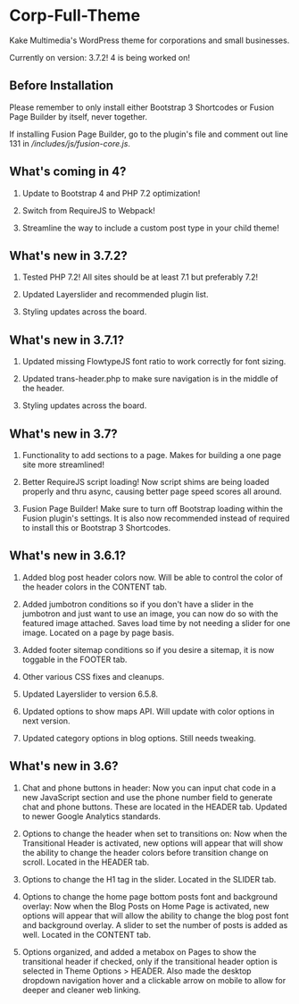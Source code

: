 # Corp-Full-Theme
Kake Multimedia's WordPress theme for corporations and small businesses.

Currently on version: 3.7.2! 4 is being worked on!

## Before Installation

Please remember to only install either Bootstrap 3 Shortcodes or Fusion Page Builder by itself, never together.

If installing Fusion Page Builder, go to the plugin's file and comment out line 131 in <em>/includes/js/fusion-core.js</em>.

## What's coming in 4?

1. Update to Bootstrap 4 and PHP 7.2 optimization!

2. Switch from RequireJS to Webpack!

3. Streamline the way to include a custom post type in your child theme!

## What's new in 3.7.2?

1. Tested PHP 7.2! All sites should be at least 7.1 but preferably 7.2!

2. Updated Layerslider and recommended plugin list.

3. Styling updates across the board.

## What's new in 3.7.1?

1. Updated missing FlowtypeJS font ratio to work correctly for font sizing.

2. Updated trans-header.php to make sure navigation is in the middle of the header.

3. Styling updates across the board.

## What's new in 3.7?

1. Functionality to add sections to a page. Makes for building a one page site more streamlined!

2. Better RequireJS script loading! Now script shims are being loaded properly and thru async, causing better page speed scores all around.

3. Fusion Page Builder! Make sure to turn off Bootstrap loading within the Fusion plugin's settings. It is also now recommended instead of required to install this or Bootstrap 3 Shortcodes.

## What's new in 3.6.1?

1. Added blog post header colors now. Will be able to control the color of the header colors in the CONTENT tab.

2. Added jumbotron conditions so if you don't have a slider in the jumbotron and just want to use an image, you can now do so with the featured image attached. Saves load time by not needing a slider for one image. Located on a page by page basis.

3. Added footer sitemap conditions so if you desire a sitemap, it is now toggable in the FOOTER tab.

4. Other various CSS fixes and cleanups.

5. Updated Layerslider to version 6.5.8.

6. Updated options to show maps API. Will update with color options in next version.

7. Updated category options in blog options. Still needs tweaking.

## What's new in 3.6?
1. Chat and phone buttons in header: Now you can input chat code in a new JavaScript section and use the phone number field to generate chat and phone buttons. These are located in the HEADER tab. Updated to newer Google Analytics standards.

2. Options to change the header when set to transitions on: Now when the Transitional Header is activated, new options will appear that will show the ability to change the header colors before transition change on scroll. Located in the HEADER tab.

3. Options to change the H1 tag in the slider. Located in the SLIDER tab.

4. Options to change the home page bottom posts font and background overlay: Now when the Blog Posts on Home Page is activated, new options will appear that will allow the ability to change the blog post font and background overlay. A slider to set the number of posts is added as well. Located in the CONTENT tab.

5. Options organized, and added a metabox on Pages to show the transitional header if checked, only if the transitional header option is selected in Theme Options > HEADER. Also made the desktop dropdown navigation hover and a clickable arrow on mobile to allow for deeper and cleaner web linking.
